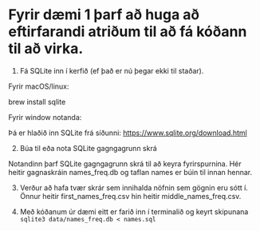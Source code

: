 
Fyrir dæmi 1 þarf að huga að eftirfarandi atriðum til að fá kóðann til að virka.
=======


1. Fá SQLite inn í kerfið (ef það er nú þegar ekki til staðar).

Fyrir macOS/linux:

brew install sqlite

Fyrir window notanda:

Þá er hlaðið inn SQLite frá síðunni:
https://www.sqlite.org/download.html

2. Búa til eða nota SQLite gagngagrunn skrá

Notandinn þarf SQLite gagngagrunn skrá til að keyra fyrirspurnina. Hér heitir gagnaskráin
names_freq.db og taflan names er búin til innan hennar.

3. Verður að hafa tvær skrár sem innihalda nöfnin sem gögnin eru sótt í. Önnur heitir
first_names_freq.csv hin heitir middle_names_freq.csv.

4. Með kóðanum úr dæmi eitt er farið inn í terminalið og keyrt skipunana
 ```sqlite3 data/names_freq.db < names.sql ```


